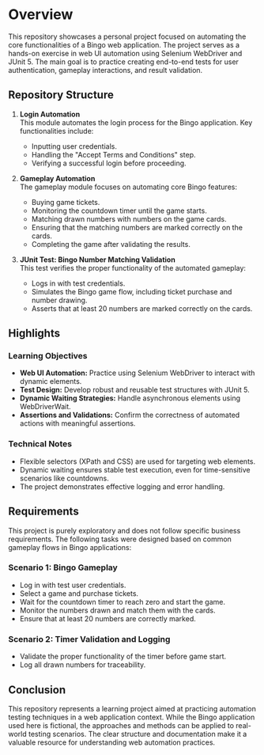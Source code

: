 # Overview

This repository showcases a personal project focused on automating the core functionalities of a Bingo web application. The project serves as a hands-on exercise in web UI automation using Selenium WebDriver and JUnit 5. The main goal is to practice creating end-to-end tests for user authentication, gameplay interactions, and result validation.

## Repository Structure

1. **Login Automation**  
   This module automates the login process for the Bingo application. Key functionalities include:
   - Inputting user credentials.
   - Handling the "Accept Terms and Conditions" step.
   - Verifying a successful login before proceeding.

2. **Gameplay Automation**  
   The gameplay module focuses on automating core Bingo features:
   - Buying game tickets.
   - Monitoring the countdown timer until the game starts.
   - Matching drawn numbers with numbers on the game cards.
   - Ensuring that the matching numbers are marked correctly on the cards.
   - Completing the game after validating the results.

3. **JUnit Test: Bingo Number Matching Validation**  
   This test verifies the proper functionality of the automated gameplay:
   - Logs in with test credentials.
   - Simulates the Bingo game flow, including ticket purchase and number drawing.
   - Asserts that at least 20 numbers are marked correctly on the cards.


## Highlights

### Learning Objectives
- **Web UI Automation:** Practice using Selenium WebDriver to interact with dynamic elements.
- **Test Design:** Develop robust and reusable test structures with JUnit 5.
- **Dynamic Waiting Strategies:** Handle asynchronous elements using WebDriverWait.
- **Assertions and Validations:** Confirm the correctness of automated actions with meaningful assertions.

### Technical Notes
- Flexible selectors (XPath and CSS) are used for targeting web elements.
- Dynamic waiting ensures stable test execution, even for time-sensitive scenarios like countdowns.
- The project demonstrates effective logging and error handling.

## Requirements

This project is purely exploratory and does not follow specific business requirements. The following tasks were designed based on common gameplay flows in Bingo applications:

### Scenario 1: Bingo Gameplay
- Log in with test user credentials.
- Select a game and purchase tickets.
- Wait for the countdown timer to reach zero and start the game.
- Monitor the numbers drawn and match them with the cards.
- Ensure that at least 20 numbers are correctly marked.

### Scenario 2: Timer Validation and Logging
- Validate the proper functionality of the timer before game start.
- Log all drawn numbers for traceability.

## Conclusion

This repository represents a learning project aimed at practicing automation testing techniques in a web application context. While the Bingo application used here is fictional, the approaches and methods can be applied to real-world testing scenarios. The clear structure and documentation make it a valuable resource for understanding web automation practices.
